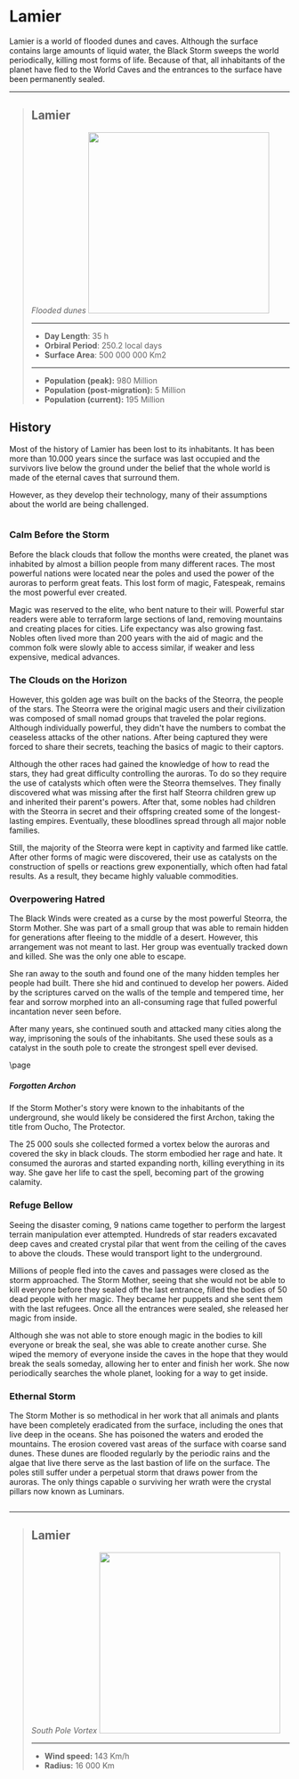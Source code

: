# Lamier

Lamier is a world of flooded dunes and caves. Although the surface contains large amounts of liquid water, the Black Storm sweeps the world periodically, killing most forms of life. Because of that, all inhabitants of the planet have fled to the World Caves and the entrances to the surface have been permanently sealed.
___
> ## Lamier
> *Flooded dunes*
> <img 
  src='https://upload.wikimedia.org/wikipedia/commons/thumb/a/a7/Len%C3%A7%C3%B3is_Maranhenses_2018.jpg/1200px-Len%C3%A7%C3%B3is_Maranhenses_2018.jpg'
  style='width:325px' />
> ___
> - **Day Length**: 35 h
> - **Orbiral Period**: 250.2 local days
> - **Surface Area**: 500 000 000 Km2
> ___
> - **Population (peak):** 980 Million
> - **Population (post-migration):** 5 Million
> - **Population (current):** 195 Million


## History

Most of the history of Lamier has been lost to its inhabitants. It has been more than 10.000 years since the surface was last occupied and the survivors live below the ground under the belief that the whole world is made of the eternal caves that surround them.

However, as they develop their technology, many of their assumptions about the world are being challenged.

```
```

### Calm Before the Storm

Before the black clouds that follow the months were created, the planet was inhabited by almost a billion people from many different races. The most powerful nations were located near the poles and used the power of the auroras to perform great feats. This lost form of magic, Fatespeak, remains the most powerful ever created.

Magic was reserved to the elite, who bent nature to their will. Powerful star readers were able to terraform large sections of land, removing mountains and creating places for cities. Life expectancy was also growing fast. Nobles often lived more than 200 years with the aid of magic and the common folk were slowly able to access similar, if weaker and less expensive, medical advances.

### The Clouds on the Horizon

However, this golden age was built on the backs of the Steorra, the people of the stars. The Steorra were the original magic users and their civilization was composed of small nomad groups that traveled the polar regions. Although individually powerful, they didn't have the numbers to combat the ceaseless attacks of the other nations.
After being captured they were forced to share their secrets, teaching the basics of magic to their captors.

Although the other races had gained the knowledge of how to read the stars, they had great difficulty controlling the auroras. To do so they require the use of catalysts which often were the Steorra themselves. They finally discovered what was missing after the first half Steorra children grew up and inherited their parent's powers. After that, some nobles had children with the Steorra in secret and their offspring created some of the longest-lasting empires. Eventually, these bloodlines spread through all major noble families.

Still, the majority of the Steorra were kept in captivity and farmed like cattle. After other forms of magic were discovered, their use as catalysts on the construction of spells or reactions grew exponentially, which often had fatal results. As a result, they became highly valuable commodities.

### Overpowering Hatred

The Black Winds were created as a curse by the most powerful Steorra, the Storm Mother. She was part of a small group that was able to remain hidden for generations after fleeing to the middle of a desert. However, this arrangement was not meant to last. Her group was eventually tracked down and killed. She was the only one able to escape.

She ran away to the south and found one of the many hidden temples her people had built. There she hid and continued to develop her powers. Aided by the scriptures carved on the walls of the temple and tempered time, her fear and sorrow morphed into an all-consuming rage that fulled powerful incantation never seen before. 



After many years, she continued south and attacked many cities along the way, imprisoning the souls of the inhabitants. She used these souls as a catalyst in the south pole to create the strongest spell ever devised. 
<div class='pageNumber auto'></div>

\page
<div class='descriptive'>

##### Forgotten Archon

If the Storm Mother's story were known to the inhabitants of the underground, she would likely be considered the first Archon, taking the title from Oucho, The Protector.

</div>



The 25 000 souls she collected formed a vortex below the auroras and covered the sky in black clouds. The storm embodied her rage and hate. It consumed the auroras and started expanding north, killing everything in its way. She gave her life to cast the spell, becoming part of the growing calamity.

### Refuge Bellow

Seeing the disaster coming, 9 nations came together to perform the largest terrain manipulation ever attempted. Hundreds of star readers excavated deep caves and created crystal pilar that went from the ceiling of the caves to above the clouds. These would transport light to the underground.

Millions of people fled into the caves and passages were closed as the storm approached. The Storm Mother, seeing that she would not be able to kill everyone before they sealed off the last entrance, filled the bodies of 50 dead people with her magic. They became her puppets and she sent them with the last refugees. Once all the entrances were sealed, she released her magic from inside.

Although she was not able to store enough magic in the bodies to kill everyone or break the seal, she was able to create another curse. She wiped the memory of everyone inside the caves in the hope that they would break the seals someday, allowing her to enter and finish her work. She now periodically searches the whole planet, looking for a way to get inside.

### Ethernal Storm

The Storm Mother is so methodical in her work that all animals and plants have been completely eradicated from the surface, including the ones that live deep in the oceans. She has poisoned the waters and eroded the mountains. The erosion covered vast areas of the surface with coarse sand dunes. These dunes are flooded regularly by the periodic rains and the algae that live there serve as the last bastion of life on the surface. The poles still suffer under a perpetual storm that draws power from the auroras. The only things capable o surviving her wrath were the crystal pillars now known as Luminars.

```
```
___
> ## Lamier
>*South Pole Vortex*
> <img 
  src='https://solarsystem.nasa.gov/system/resources/detail_files/15953_PIA17145.jpg' 
  style='width:325px' />
> ___
> - **Wind speed:** 143 Km/h
> - **Radius:** 16 000 Km


  


<div class='pageNumber auto'></div>



